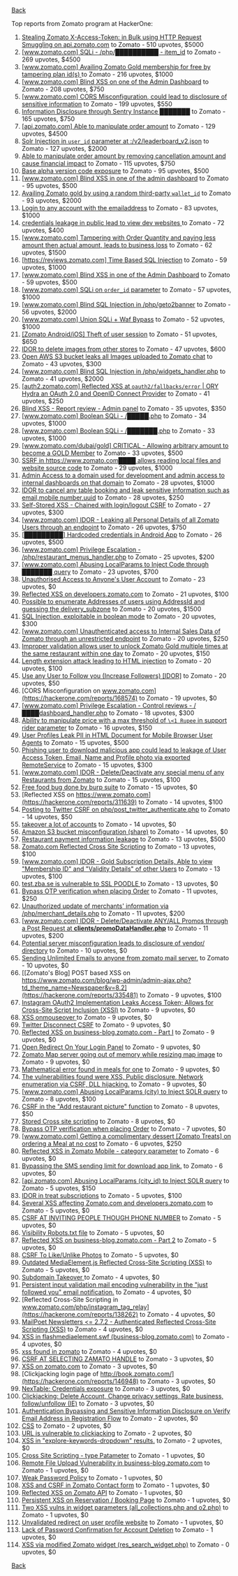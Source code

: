 [Back](../README.md)

Top reports from Zomato program at HackerOne:

1. [Stealing Zomato X-Access-Token: in Bulk using HTTP Request Smuggling on api.zomato.com](https://hackerone.com/reports/771666) to Zomato - 510 upvotes, $5000
2. [[www.zomato.com] SQLi - /php/██████████ - item_id](https://hackerone.com/reports/403616) to Zomato - 269 upvotes, $4500
3. [[www.zomato.com] Availing Zomato Gold membership for free by tampering plan id(s) ](https://hackerone.com/reports/511044) to Zomato - 216 upvotes, $1000
4. [[www.zomato.com] Blind XSS on one of the Admin Dashboard](https://hackerone.com/reports/724889) to Zomato - 208 upvotes, $750
5. [[www.zomato.com] CORS Misconfiguration, could lead to disclosure of sensitive information](https://hackerone.com/reports/426165) to Zomato - 199 upvotes, $550
6. [Information Disclosure through Sentry Instance ███████](https://hackerone.com/reports/697512) to Zomato - 165 upvotes, $750
7. [[api.zomato.com] Able to manipulate order amount](https://hackerone.com/reports/512968) to Zomato - 129 upvotes, $4500
8. [Solr Injection in `user_id` parameter at :/v2/leaderboard_v2.json](https://hackerone.com/reports/952501) to Zomato - 127 upvotes, $2000
9. [Able to manipulate order amount by removing cancellation amount and cause financial impact](https://hackerone.com/reports/614523) to Zomato - 115 upvotes, $750
10. [Base alpha version code exposure](https://hackerone.com/reports/167859) to Zomato - 95 upvotes, $500
11. [[www.zomato.com] Blind XSS in one of the admin dashboard](https://hackerone.com/reports/461272) to Zomato - 95 upvotes, $500
12. [Availing Zomato gold by using a random third-party `wallet_id`](https://hackerone.com/reports/938021) to Zomato - 93 upvotes, $2000
13. [Login to any account with the emailaddress](https://hackerone.com/reports/245408) to Zomato - 83 upvotes, $1000
14. [ credentials leakage in public lead to view dev websites ](https://hackerone.com/reports/511440) to Zomato - 72 upvotes, $400
15. [[www.zomato.com] Tampering with Order Quantity and paying less amount then actual amount, leads to business loss](https://hackerone.com/reports/403783) to Zomato - 62 upvotes, $1500
16. [[https://reviews.zomato.com] Time Based SQL Injection](https://hackerone.com/reports/300176) to Zomato - 59 upvotes, $1000
17. [[www.zomato.com] Blind XSS in one of the Admin Dashboard](https://hackerone.com/reports/419731) to Zomato - 59 upvotes, $500
18. [[www.zomato.com] SQLi on `order_id` parameter](https://hackerone.com/reports/358669) to Zomato - 57 upvotes, $1000
19. [[www.zomato.com] Blind SQL Injection in /php/geto2banner](https://hackerone.com/reports/838855) to Zomato - 56 upvotes, $2000
20. [[www.zomato.com] Union SQLi + Waf Bypass](https://hackerone.com/reports/258582) to Zomato - 52 upvotes, $1000
21. [[Zomato Android/iOS] Theft of user session](https://hackerone.com/reports/328486) to Zomato - 51 upvotes, $650
22. [IDOR to delete images from other stores](https://hackerone.com/reports/404797) to Zomato - 47 upvotes, $600
23. [Open AWS S3 bucket leaks all Images uploaded to Zomato chat](https://hackerone.com/reports/507097) to Zomato - 43 upvotes, $300
24. [[www.zomato.com] Blind SQL Injection in /php/widgets_handler.php](https://hackerone.com/reports/836079) to Zomato - 41 upvotes, $2000
25. [[auth2.zomato.com] Reflected XSS at `oauth2/fallbacks/error` | ORY Hydra an OAuth 2.0 and OpenID Connect Provider](https://hackerone.com/reports/456333) to Zomato - 41 upvotes, $250
26. [Blind XSS - Report review - Admin panel](https://hackerone.com/reports/314126) to Zomato - 35 upvotes, $350
27. [[www.zomato.com] Boolean SQLi - /█████.php](https://hackerone.com/reports/297534) to Zomato - 34 upvotes, $1000
28. [[www.zomato.com] Boolean SQLi - /███████.php](https://hackerone.com/reports/301257) to Zomato - 33 upvotes, $1000
29. [[www.zomato.com/dubai/gold] CRITICAL - Allowing arbitrary amount to become a GOLD Member](https://hackerone.com/reports/254211) to Zomato - 33 upvotes, $500
30. [SSRF in https://www.zomato.com████ allows reading local files and website source code](https://hackerone.com/reports/271224) to Zomato - 29 upvotes, $1000
31. [Admin Access to a domain used for development and admin access to internal dashboards on that domain](https://hackerone.com/reports/271407) to Zomato - 28 upvotes, $1000
32. [IDOR to cancel any table booking and leak sensitive information such as email,mobile number,uuid](https://hackerone.com/reports/265258) to Zomato - 28 upvotes, $250
33. [Self-Stored XSS - Chained with login/logout CSRF](https://hackerone.com/reports/632017) to Zomato - 27 upvotes, $300
34. [[www.zomato.com] IDOR - Leaking all Personal Details of all Zomato Users through an endpoint](https://hackerone.com/reports/269937) to Zomato - 26 upvotes, $750
35. [[█████████] Hardcoded credentials in Android App](https://hackerone.com/reports/246995) to Zomato - 26 upvotes, $500
36. [[www.zomato.com] Privilege Escalation - /php/restaurant_menus_handler.php](https://hackerone.com/reports/300454) to Zomato - 25 upvotes, $200
37. [[www.zomato.com] Abusing LocalParams to Inject Code through ███████ query](https://hackerone.com/reports/341600) to Zomato - 23 upvotes, $700
38. [Unauthorised Access to Anyone's User Account](https://hackerone.com/reports/202921) to Zomato - 23 upvotes, $0
39. [Reflected XSS on developers.zomato.com](https://hackerone.com/reports/418823) to Zomato - 21 upvotes, $100
40. [Possible to enumerate Addresses of users using AddressId and guessing the delivery_subzone](https://hackerone.com/reports/514897) to Zomato - 20 upvotes, $1500
41. [SQL Injection, exploitable in boolean mode](https://hackerone.com/reports/246412) to Zomato - 20 upvotes, $300
42. [[www.zomato.com] Unauthenticated access to Internal Sales Data of Zomato through an unrestricted endpoint](https://hackerone.com/reports/263535) to Zomato - 20 upvotes, $250
43. [Improper validation allows user to unlock Zomato Gold multiple times at the same restaurant within one day](https://hackerone.com/reports/486629) to Zomato - 20 upvotes, $150
44. [Length extension attack leading to HTML injection](https://hackerone.com/reports/251572) to Zomato - 20 upvotes, $100
45. [Use any User to Follow you (Increase Followers) [IDOR]](https://hackerone.com/reports/245969) to Zomato - 20 upvotes, $50
46. [CORS Misconfiguration on www.zomato.com](https://hackerone.com/reports/168574) to Zomato - 19 upvotes, $0
47. [[www.zomato.com] Privilege Escalation - Control reviews - /████dashboard_handler.php](https://hackerone.com/reports/300099) to Zomato - 18 upvotes, $300
48. [Ability to manipulate price with a max threshold of `\<1 Rupee` in support rider parameter](https://hackerone.com/reports/927661) to Zomato - 16 upvotes, $150
49. [User Profiles Leak PII in HTML Document for Mobile Browser User Agents](https://hackerone.com/reports/288596) to Zomato - 15 upvotes, $500
50. [Phishing user to download malicious app could lead to leakage of User Access Token, Email, Name and Profile photo via exported RemoteService](https://hackerone.com/reports/384257) to Zomato - 15 upvotes, $300
51. [[www.zomato.com] IDOR - Delete/Deactivate any special menu of any Restaurants from Zomato](https://hackerone.com/reports/264919) to Zomato - 15 upvotes, $100
52. [Free food bug done by burp suite](https://hackerone.com/reports/762883) to Zomato - 15 upvotes, $0
53. [Reflected XSS on https://www.zomato.com](https://hackerone.com/reports/311639) to Zomato - 14 upvotes, $100
54. [Posting to Twitter CSRF on php/post_twitter_authenticate.php](https://hackerone.com/reports/249234) to Zomato - 14 upvotes, $50
55. [takeover a lot of accounts](https://hackerone.com/reports/180388) to Zomato - 14 upvotes, $0
56. [Amazon S3 bucket misconfiguration (share)](https://hackerone.com/reports/229690) to Zomato - 14 upvotes, $0
57. [Restaurant payment information leakage](https://hackerone.com/reports/252043) to Zomato - 13 upvotes, $500
58. [Zomato.com Reflected Cross Site Scripting](https://hackerone.com/reports/303522) to Zomato - 13 upvotes, $100
59. [[www.zomato.com] IDOR - Gold Subscription Details, Able to view "Membership ID" and "Validity Details" of other Users](https://hackerone.com/reports/344145) to Zomato - 13 upvotes, $100
60. [test.zba.se is vulnerable to SSL POODLE  ](https://hackerone.com/reports/201520) to Zomato - 13 upvotes, $0
61. [Bypass OTP verification when placing Order](https://hackerone.com/reports/247158) to Zomato - 11 upvotes, $250
62. [Unauthorized update of merchants' information via /php/merchant_details.php](https://hackerone.com/reports/255651) to Zomato - 11 upvotes, $200
63. [[www.zomato.com] IDOR - Delete/Deactivate ANY/ALL Promos through a Post Request at **clients/promoDataHandler.php**](https://hackerone.com/reports/264754) to Zomato - 11 upvotes, $200
64. [Potential server misconfiguration leads to disclosure of vendor/ directory](https://hackerone.com/reports/271391) to Zomato - 10 upvotes, $0
65. [Sending Unlimited Emails to anyone from zomato mail server.](https://hackerone.com/reports/518928) to Zomato - 10 upvotes, $0
66. [[Zomato's Blog] POST based XSS on https://www.zomato.com/blog/wp-admin/admin-ajax.php?td_theme_name=Newspaper&v=8.2](https://hackerone.com/reports/335481) to Zomato - 9 upvotes, $100
67. [Instagram OAuth2 Implementation Leaks Access Token; Allows for Cross-Site Script Inclusion (XSSI)](https://hackerone.com/reports/138270) to Zomato - 9 upvotes, $0
68. [XSS onmouseover ](https://hackerone.com/reports/139981) to Zomato - 9 upvotes, $0
69. [Twitter Disconnect CSRF](https://hackerone.com/reports/114127) to Zomato - 9 upvotes, $0
70. [Reflected XSS on business-blog.zomato.com - Part I](https://hackerone.com/reports/137905) to Zomato - 9 upvotes, $0
71. [Open Redirect On Your Login Panel](https://hackerone.com/reports/473064) to Zomato - 9 upvotes, $0
72. [Zomato Map server going out of memory while resizing map image](https://hackerone.com/reports/751904) to Zomato - 9 upvotes, $0
73. [Mathematical error  found in meals for one](https://hackerone.com/reports/819333) to Zomato - 9 upvotes, $0
74. [ The vulnerabilities found were XSS, Public disclosure, Network enumeration via CSRF, DLL hijacking.](https://hackerone.com/reports/927413) to Zomato - 9 upvotes, $0
75. [[www.zomato.com] Abusing LocalParams (city) to Inject SOLR query](https://hackerone.com/reports/844428) to Zomato - 8 upvotes, $100
76. [CSRF in the "Add restaurant picture" function](https://hackerone.com/reports/169699) to Zomato - 8 upvotes, $50
77. [Stored Cross site scripting](https://hackerone.com/reports/145246) to Zomato - 8 upvotes, $0
78. [Bypass OTP verification when placing Order](https://hackerone.com/reports/142221) to Zomato - 7 upvotes, $0
79. [[www.zomato.com] Getting a complimentary dessert [Zomato Treats] on ordering a Meal at no cost](https://hackerone.com/reports/321938) to Zomato - 6 upvotes, $250
80. [Reflected XSS in Zomato Mobile - category parameter](https://hackerone.com/reports/230119) to Zomato - 6 upvotes, $0
81. [Bypassing the SMS sending limit for download app link.](https://hackerone.com/reports/517711) to Zomato - 6 upvotes, $0
82. [[api.zomato.com] Abusing LocalParams (city_id) to Inject SOLR query](https://hackerone.com/reports/953203) to Zomato - 5 upvotes, $150
83. [IDOR in treat subscriptions](https://hackerone.com/reports/313050) to Zomato - 5 upvotes, $100
84. [Several XSS affecting Zomato.com and developers.zomato.com](https://hackerone.com/reports/114631) to Zomato - 5 upvotes, $0
85. [CSRF AT INVITING PEOPLE THOUGH PHONE NUMBER](https://hackerone.com/reports/113865) to Zomato - 5 upvotes, $0
86. [Visibility  Robots.txt file](https://hackerone.com/reports/156182) to Zomato - 5 upvotes, $0
87. [Reflected XSS on business-blog.zomato.com - Part 2](https://hackerone.com/reports/137906) to Zomato - 5 upvotes, $0
88. [CSRF To Like/Unlike Photos](https://hackerone.com/reports/230837) to Zomato - 5 upvotes, $0
89. [Outdated MediaElement.js Reflected Cross-Site Scripting (XSS)](https://hackerone.com/reports/155228) to Zomato - 5 upvotes, $0
90. [Subdomain Takeover ](https://hackerone.com/reports/113869) to Zomato - 4 upvotes, $0
91. [Persistent input validation mail encoding vulnerability  in the "just followed you" email notification.](https://hackerone.com/reports/114879) to Zomato - 4 upvotes, $0
92. [Reflected Cross-Site Scripting in www.zomato.com/php/instagram_tag_relay](https://hackerone.com/reports/138262) to Zomato - 4 upvotes, $0
93. [MailPoet Newsletters \<= 2.7.2 - Authenticated Reflected Cross-Site Scripting (XSS)](https://hackerone.com/reports/200355) to Zomato - 4 upvotes, $0
94. [XSS in flashmediaelement.swf (business-blog.zomato.com)](https://hackerone.com/reports/200351) to Zomato - 4 upvotes, $0
95. [xss found in zomato](https://hackerone.com/reports/240989) to Zomato - 4 upvotes, $0
96. [CSRF AT SELECTING ZAMATO HANDLE](https://hackerone.com/reports/113857) to Zomato - 3 upvotes, $0
97. [XSS on zomato.com](https://hackerone.com/reports/143294) to Zomato - 3 upvotes, $0
98. [Clickjacking login page of http://book.zomato.com/](https://hackerone.com/reports/146948) to Zomato - 3 upvotes, $0
99. [NexTable: Credentials exposure](https://hackerone.com/reports/120941) to Zomato - 3 upvotes, $0
100. [Clickjacking: Delete Account, Change privacy settings, Rate business, follow/unfollow (IE)](https://hackerone.com/reports/338569) to Zomato - 3 upvotes, $0
101. [Authentication Bypassing and Sensitive Information Disclosure on Verify Email Address in Registration Flow](https://hackerone.com/reports/124151) to Zomato - 2 upvotes, $0
102. [CSS](https://hackerone.com/reports/145686) to Zomato - 2 upvotes, $0
103. [URL is vulnerable to clickjacking](https://hackerone.com/reports/337219) to Zomato - 2 upvotes, $0
104. [XSS in "explore-keywords-dropdown" results.](https://hackerone.com/reports/347567) to Zomato - 2 upvotes, $0
105. [Cross Site Scripting - type Patameter](https://hackerone.com/reports/114151) to Zomato - 1 upvotes, $0
106. [Remote File Upload Vulnerability in business-blog.zomato.com](https://hackerone.com/reports/114389) to Zomato - 1 upvotes, $0
107. [Weak Password Policy](https://hackerone.com/reports/115036) to Zomato - 1 upvotes, $0
108. [XSS and CSRF in Zomato Contact form](https://hackerone.com/reports/115248) to Zomato - 1 upvotes, $0
109. [Reflected XSS on Zomato API](https://hackerone.com/reports/125762) to Zomato - 1 upvotes, $0
110. [Persistent XSS on Reservation / Booking Page](https://hackerone.com/reports/123005) to Zomato - 1 upvotes, $0
111. [Two XSS vulns in widget parameters (all_collections.php and o2.php)](https://hackerone.com/reports/115560) to Zomato - 1 upvotes, $0
112. [Unvalidated redirect on user profile website](https://hackerone.com/reports/143265) to Zomato - 1 upvotes, $0
113. [Lack of Password Confirmation  for Account Deletion](https://hackerone.com/reports/950471) to Zomato - 1 upvotes, $0
114. [XSS via modified Zomato widget (res_search_widget.php)](https://hackerone.com/reports/115402) to Zomato - 0 upvotes, $0


[Back](../README.md)